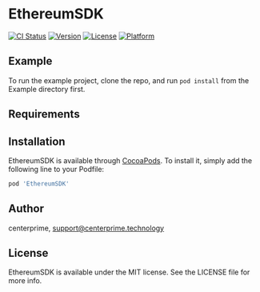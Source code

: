 # EthereumSDK

[![CI Status](https://img.shields.io/travis/centerprime/EthereumSDK.svg?style=flat)](https://travis-ci.org/centerprime/EthereumSDK)
[![Version](https://img.shields.io/cocoapods/v/EthereumSDK.svg?style=flat)](https://cocoapods.org/pods/EthereumSDK)
[![License](https://img.shields.io/cocoapods/l/EthereumSDK.svg?style=flat)](https://cocoapods.org/pods/EthereumSDK)
[![Platform](https://img.shields.io/cocoapods/p/EthereumSDK.svg?style=flat)](https://cocoapods.org/pods/EthereumSDK)

## Example

To run the example project, clone the repo, and run `pod install` from the Example directory first.

## Requirements

## Installation

EthereumSDK is available through [CocoaPods](https://cocoapods.org). To install
it, simply add the following line to your Podfile:

```ruby
pod 'EthereumSDK'
```

## Author

centerprime, support@centerprime.technology

## License

EthereumSDK is available under the MIT license. See the LICENSE file for more info.
